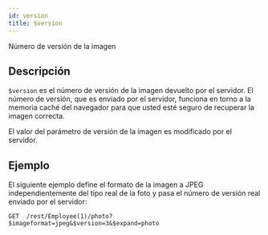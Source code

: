 ```yaml
---
id: version
title: $version
---
```


Número de versión de la imagen

## Descripción

`$version` es el número de versión de la imagen devuelto por el servidor. El número de versión, que es enviado por el servidor, funciona en torno a la memoria caché del navegador para que usted esté seguro de recuperar la imagen correcta.

El valor del parámetro de versión de la imagen es modificado por el servidor.

## Ejemplo

El siguiente ejemplo define el formato de la imagen a JPEG independientemente del tipo real de la foto y pasa el número de versión real enviado por el servidor:

 `GET  /rest/Employee(1)/photo?$imageformat=jpeg&$version=3&$expand=photo`